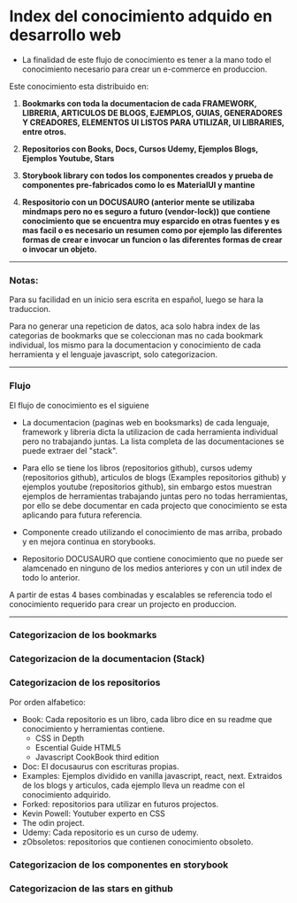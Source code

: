 # Index del conocimiento adquido en desarrollo web

- La finalidad de este flujo de conocimiento es tener a la mano todo el conocimiento necesario para crear un e-commerce en produccion.

Este conocimiento esta distribuido en:

1. **Bookmarks con toda la documentacion de cada FRAMEWORK, LIBRERIA, ARTICULOS DE BLOGS, EJEMPLOS, GUIAS, GENERADORES Y CREADORES, ELEMENTOS UI LISTOS PARA UTILIZAR, UI LIBRARIES, entre otros.**

2. **Repositorios con Books, Docs, Cursos Udemy, Ejemplos Blogs, Ejemplos Youtube, Stars**

3. **Storybook library con todos los componentes creados y prueba de componentes pre-fabricados como lo es MaterialUI y mantine**

4. **Respositorio con un DOCUSAURO (anterior mente se utilizaba mindmaps pero no es seguro a futuro (vendor-lock)) que contiene conocimiento que se encuentra muy esparcido en otras fuentes y es mas facil o es necesario un resumen como por ejemplo las diferentes formas de crear e invocar un funcion o las diferentes formas de crear o invocar un objeto.**

***

### Notas:

Para su facilidad en un inicio sera escrita en español, luego se hara la traduccion.

Para no generar una repeticion de datos, aca solo habra index de las categorias de bookmarks que se coleccionan mas no cada bookmark individual, los mismo para la documentacion y conocimiento de cada herramienta y el lenguaje javascript, solo categorizacion.

***

### Flujo

El flujo de conocimiento es el siguiene

- La documentacion (paginas web en booksmarks) de cada lenguaje, framework y libreria dicta la utilizacion de cada herramienta individual pero no trabajando juntas. La lista completa de las documentaciones se puede extraer del "stack".

- Para ello se tiene los libros (repositorios github), cursos udemy (repositorios github), articulos de blogs (Examples repositorios github) y ejemplos youtube (repositorios github), sin embargo estos muestran ejemplos de herramientas trabajando juntas pero no todas herramientas, por ello se debe documentar en cada projecto que conocimiento se esta aplicando para futura referencia.

- Componente creado utilizando el conocimiento de mas arriba, probado y en mejora continua en storybooks.

- Repositorio DOCUSAURO que contiene conocimiento que no puede ser alamcenado en ninguno de los medios anteriores y con un util index de todo lo anterior.

A partir de estas 4 bases combinadas y escalables se referencia todo el conocimiento requerido para crear un projecto en produccion.

***

### Categorizacion de los bookmarks

### Categorizacion de la documentacion (Stack)

### Categorizacion de los repositorios

Por orden alfabetico:

- Book: Cada repositorio es un libro, cada libro dice en su readme que conocimiento y herramientas contiene.
    - CSS in Depth
    - Escential Guide HTML5
    - Javascript CookBook third edition
- Doc: El docusaurus con escrituras propias.
- Examples: Ejemplos dividido en vanilla javascript, react, next. Extraidos de los blogs y articulos, cada ejemplo lleva un readme con el conocimiento adquirido.
- Forked: repositorios para utilizar en futuros projectos.
- Kevin Powell: Youtuber experto en CSS
- The odin project.
- Udemy: Cada repositorio es un curso de udemy.
- zObsoletos: repositorios que contienen conocimiento obsoleto.

### Categorizacion de los componentes en storybook

### Categorizacion de las stars en github

